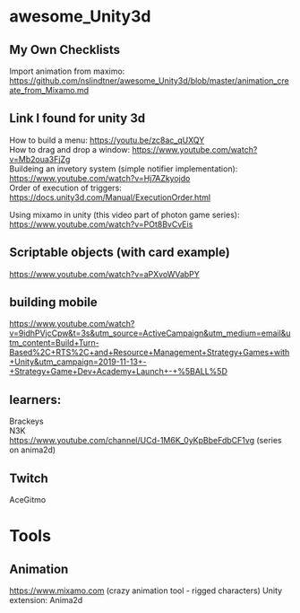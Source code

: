 # awesome_Unity3d
## My Own Checklists
Import animation from maximo: https://github.com/nslindtner/awesome_Unity3d/blob/master/animation_create_from_Mixamo.md   


## Link I found for unity 3d

How to build a menu: https://youtu.be/zc8ac_qUXQY   
How to drag and drop a window: https://www.youtube.com/watch?v=Mb2oua3FjZg   
Buildeing an invetory system (simple notifier implementation): https://www.youtube.com/watch?v=Hj7AZkyojdo   
Order of execution of triggers: https://docs.unity3d.com/Manual/ExecutionOrder.html

Using mixamo in unity (this video part of photon game series): https://www.youtube.com/watch?v=POt8BvCvEis


## Scriptable objects (with card example)
https://www.youtube.com/watch?v=aPXvoWVabPY


## building mobile
https://www.youtube.com/watch?v=9idhPVjcCpw&t=3s&utm_source=ActiveCampaign&utm_medium=email&utm_content=Build+Turn-Based%2C+RTS%2C+and+Resource+Management+Strategy+Games+with+Unity&utm_campaign=2019-11-13+-+Strategy+Game+Dev+Academy+Launch+-+%5BALL%5D

## learners:
Brackeys  
N3K   
https://www.youtube.com/channel/UCd-1M6K_0yKpBbeFdbCF1vg (series on anima2d)  

## Twitch
AceGitmo


# Tools

## Animation
https://www.mixamo.com  (crazy animation tool - rigged characters)
Unity extension: Anima2d


